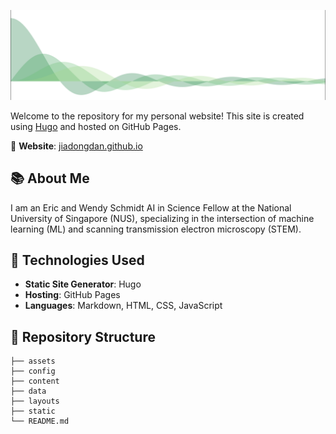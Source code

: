 ![cover](README_cover.png)

Welcome to the repository for my personal website! This site is created using [Hugo](https://gohugo.io/) and hosted on GitHub Pages.

🌟 **Website**: [jiadongdan.github.io](https://jiadongdan.github.io/)

## 📚 About Me

I am an Eric and Wendy Schmidt AI in Science Fellow at the National University of Singapore (NUS), specializing in the intersection of machine learning (ML) and scanning transmission electron microscopy (STEM).

## 🚀 Technologies Used

- **Static Site Generator**: Hugo
- **Hosting**: GitHub Pages
- **Languages**: Markdown, HTML, CSS, JavaScript

## 📁 Repository Structure

```plaintext
├── assets
├── config
├── content
├── data
├── layouts
├── static
└── README.md
```

<p align="center">
    <a href="https://github.com/jiadongdan"><i class="fab fa-github"></i></a>
    <a href="https://www.linkedin.com/in/jiadong-dan"><i class="fab fa-linkedin"></i></a>
    <a href="https://twitter.com/your-twitter-handle"><i class="fab fa-twitter"></i></a>
</p>
